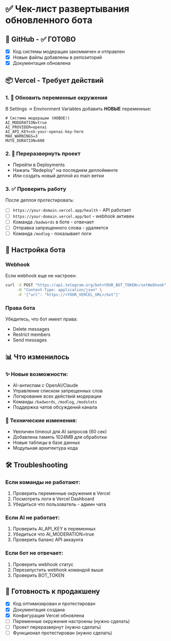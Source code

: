 # ✅ Чек-лист развертывания обновленного бота

## 🚀 GitHub - ✅ ГОТОВО

- [x] Код системы модерации закоммичен и отправлен
- [x] Новые файлы добавлены в репозиторий
- [x] Документация обновлена

## 📦 Vercel - Требует действий

### 1. 🔧 Обновить переменные окружения

В Settings → Environment Variables добавить **НОВЫЕ** переменные:

```env
# Система модерации (НОВОЕ!)
AI_MODERATION=true
AI_PROVIDER=openai  
AI_API_KEY=sk-your-openai-key-here
MAX_WARNINGS=3
MUTE_DURATION=600
```

### 2. 🔄 Переразвернуть проект

- Перейти в Deployments
- Нажать "Redeploy" на последнем деплойменте
- Или создать новый деплой из main ветки

### 3. ✅ Проверить работу

После деплоя протестировать:

- [ ] `https://your-domain.vercel.app/health` - API работает
- [ ] `https://your-domain.vercel.app/bot` - webhook активен  
- [ ] Команда `/badwords` в боте - отвечает
- [ ] Отправка запрещенного слова - удаляется
- [ ] Команда `/modlog` - показывает логи

## 🤖 Настройка бота

### Webhook
Если webhook еще не настроен:
```bash
curl -X POST "https://api.telegram.org/bot<YOUR_BOT_TOKEN>/setWebhook" \
     -H "Content-Type: application/json" \
     -d '{"url": "https://<YOUR_VERCEL_URL>/bot"}'
```

### Права бота
Убедитесь, что бот имеет права:
- Delete messages
- Restrict members
- Send messages

## 📊 Что изменилось

### ✨ Новые возможности:
- AI-антиспам с OpenAI/Claude
- Управление списком запрещенных слов
- Логирование всех действий модерации
- Команды `/badwords`, `/modlog`, `/modstats`
- Поддержка чатов обсуждений канала

### 🔧 Технические изменения:
- Увеличен timeout для AI запросов (60 сек)
- Добавлена память 1024MB для обработки
- Новые таблицы в базе данных
- Модульная архитектура кода

## 🛠️ Troubleshooting

### Если команды не работают:
1. Проверить переменные окружения в Vercel
2. Посмотреть логи в Vercel Dashboard
3. Убедиться что пользователь - админ чата

### Если AI не работает:
1. Проверить AI_API_KEY в переменных
2. Убедиться что AI_MODERATION=true
3. Проверить баланс API аккаунта

### Если бот не отвечает:
1. Проверить webhook статус
2. Перезапустить webhook командой выше
3. Проверить BOT_TOKEN

## 🎯 Готовность к продакшену

- [x] Код оптимизирован и протестирован
- [x] Документация создана
- [x] Конфигурация Vercel обновлена
- [ ] Переменные окружения настроены (нужно сделать)
- [ ] Проект переразвернут (нужно сделать)
- [ ] Функционал протестирован (нужно сделать) 